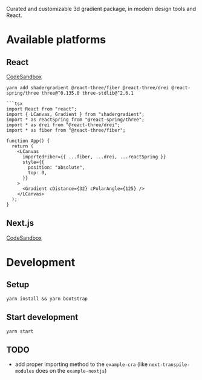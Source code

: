 Curated and customizable 3d gradient package, in modern design tools and React.


# Available platforms

## React

[CodeSandbox](https://codesandbox.io/s/github/ruucm/shadergradient/tree/main/packages/example-cra)

```
yarn add shadergradient @react-three/fiber @react-three/drei @react-spring/three three@^0.135.0 three-stdlib@^2.6.1

```tsx
import React from "react";
import { LCanvas, Gradient } from "shadergradient";
import * as reactSpring from "@react-spring/three";
import * as drei from "@react-three/drei";
import * as fiber from "@react-three/fiber";

function App() {
  return (
    <LCanvas
      importedFiber={{ ...fiber, ...drei, ...reactSpring }}
      style={{
        position: "absolute",
        top: 0,
      }}
    >
      <Gradient cDistance={32} cPolarAngle={125} />
    </LCanvas>
  );
}
```



## Next.js

[CodeSandbox](https://codesandbox.io/s/github/ruucm/shadergradient/tree/main/packages/example-nextjs)




# Development

## Setup

```
yarn install && yarn bootstrap
```

## Start development

```
yarn start
```

## TODO
- add proper importing method to the `example-cra` (like `next-transpile-modules` does on the `example-nextjs`)
